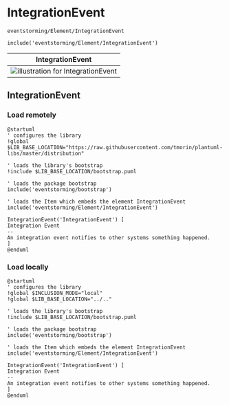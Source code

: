 # IntegrationEvent

```text
eventstorming/Element/IntegrationEvent
```

```text
include('eventstorming/Element/IntegrationEvent')
```

|                         IntegrationEvent                          |
|:-----------------------------------------------------------------:|
| ![illustration for IntegrationEvent](/IntegrationEvent.Local.png) |

## IntegrationEvent

### Load remotely

```plantuml
@startuml
' configures the library
!global $LIB_BASE_LOCATION="https://raw.githubusercontent.com/tmorin/plantuml-libs/master/distribution"

' loads the library's bootstrap
!include $LIB_BASE_LOCATION/bootstrap.puml

' loads the package bootstrap
include('eventstorming/bootstrap')

' loads the Item which embeds the element IntegrationEvent
include('eventstorming/Element/IntegrationEvent')

IntegrationEvent('IntegrationEvent') [
Integration Event
--
An integration event notifies to other systems something happened.
]
@enduml
```

### Load locally

```plantuml
@startuml
' configures the library
!global $INCLUSION_MODE="local"
!global $LIB_BASE_LOCATION="../.."

' loads the library's bootstrap
!include $LIB_BASE_LOCATION/bootstrap.puml

' loads the package bootstrap
include('eventstorming/bootstrap')

' loads the Item which embeds the element IntegrationEvent
include('eventstorming/Element/IntegrationEvent')

IntegrationEvent('IntegrationEvent') [
Integration Event
--
An integration event notifies to other systems something happened.
]
@enduml
```
